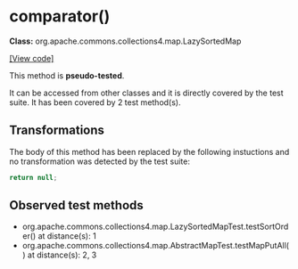 # comparator()

**Class:** org.apache.commons.collections4.map.LazySortedMap

[[View code]](https://github.com/apache/commons-collections/blob/1e6435ec103c1d52b119602a3aa48bfa5775d01d/src/main/java//org/apache/commons/collections4/map/LazySortedMap.java#L143)

This method is **pseudo-tested**.


It can be accessed from other classes and it is directly covered by the test suite. 
It has been covered by 2 test method(s).

## Transformations


The body of this method has been replaced by the following instuctions and no transformation was detected by the test suite:

```Java
return null;
```





## Observed test methods

* org.apache.commons.collections4.map.LazySortedMapTest.testSortOrder() at distance(s): 1
* org.apache.commons.collections4.map.AbstractMapTest.testMapPutAll() at distance(s): 2, 3

